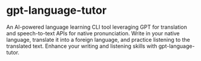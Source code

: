 # gpt-language-tutor

An AI-powered language learning CLI tool leveraging GPT for translation and speech-to-text APIs for native pronunciation. Write in your native language, translate it into a foreign language, and practice listening to the translated text. Enhance your writing and listening skills with gpt-language-tutor.
